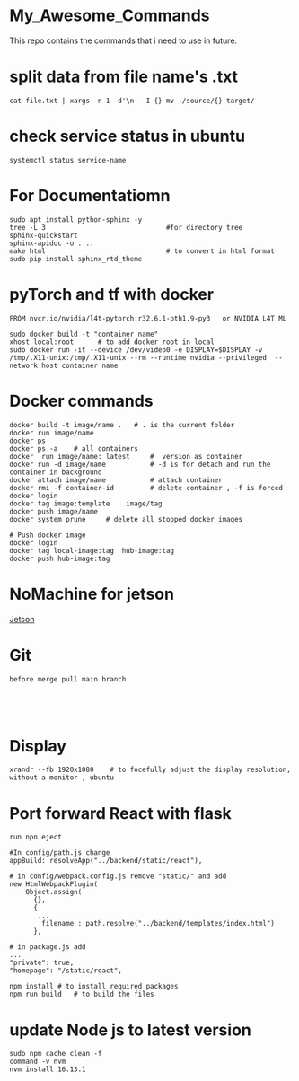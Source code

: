 # My_Awesome_Commands
This repo contains  the commands that i need to use in future. 



# split data from file name's .txt
 ```
cat file.txt | xargs -n 1 -d'\n' -I {} mv ./source/{} target/
 ```
 
 # check service status in ubuntu
 ```
 systemctl status service-name
 ```


# For Documentatiomn
```
sudo apt install python-sphinx -y
tree -L 3                              #for directory tree
sphinx-quickstart
sphinx-apidoc -o . ..
make html                              # to convert in html format
sudo pip install sphinx_rtd_theme
```
# pyTorch and tf with docker 
```
FROM nvcr.io/nvidia/l4t-pytorch:r32.6.1-pth1.9-py3   or NVIDIA L4T ML

sudo docker build -t "container name"
xhost local:root      # to add docker root in local
sudo docker run -it --device /dev/video0 -e DISPLAY=$DISPLAY -v /tmp/.X11-unix:/tmp/.X11-unix --rm --runtime nvidia --privileged  --network host container name
```
# Docker commands
```
docker build -t image/name .   # . is the current folder 
docker run image/name
docker ps 
docker ps -a    # all containers
docker  run image/name: latest     #  version as container
docker run -d image/name           # -d is for detach and run the container in background
docker attach image/name           # attach container 
docker rmi -f container-id         # delete container , -f is forced
docker login
docker tag image:template    image/tag
docker push image/name
docker system prune     # delete all stopped docker images

# Push docker image
docker login
docker tag local-image:tag  hub-image:tag
docker push hub-image:tag
```
# NoMachine for jetson
[Jetson](https://www.nomachine.com/download/download&id=116&s=ARM)

# Git 
```
before merge pull main branch





```
# Display
```
xrandr --fb 1920x1080    # to focefully adjust the display resolution, without a monitor , ubuntu

```
# Port forward React with flask 
```
run npn eject 

#In config/path.js change
appBuild: resolveApp("../backend/static/react"),

# in config/webpack.config.js remove "static/" and add
new HtmlWebpackPlugin(
    Object.assign(
      {},
      {
       ...
        filename : path.resolve("../backend/templates/index.html")
      },
      
# in package.js add 
...
"private": true,
"homepage": "/static/react",
```


```
npm install # to install required packages
npm run build   # to build the files
```


# update Node js to latest version
```
sudo npm cache clean -f
command -v nvm
nvm install 16.13.1
```
